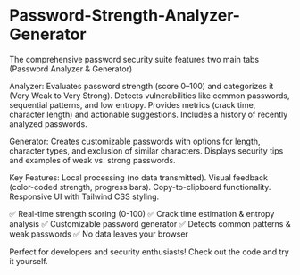 # Password-Strength-Analyzer-Generator

The comprehensive password security suite features two main tabs (Password Analyzer & Generator)

Analyzer:
Evaluates password strength (score 0–100) and categorizes it (Very Weak to Very Strong).
Detects vulnerabilities like common passwords, sequential patterns, and low entropy.
Provides metrics (crack time, character length) and actionable suggestions.
Includes a history of recently analyzed passwords.

Generator:
Creates customizable passwords with options for length, character types, and exclusion of similar characters.
Displays security tips and examples of weak vs. strong passwords.

Key Features:
Local processing (no data transmitted).
Visual feedback (color-coded strength, progress bars).
Copy-to-clipboard functionality.
Responsive UI with Tailwind CSS styling.

✅ Real-time strength scoring (0-100)
✅ Crack time estimation & entropy analysis
✅ Customizable password generator
✅ Detects common patterns & weak passwords
✅ No data leaves your browser

Perfect for developers and security enthusiasts! Check out the code and try it yourself.
